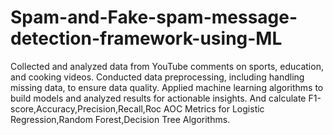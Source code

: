 # Spam-and-Fake-spam-message-detection-framework-using-ML
Collected and analyzed data from YouTube comments on sports, education, and cooking
videos.
Conducted data preprocessing, including handling missing data, to ensure data quality.
Applied machine learning algorithms to build models and analyzed results for actionable
insights.
And calculate F1-score,Accuracy,Precision,Recall,Roc AOC Metrics for Logistic Regression,Random Forest,Decision Tree Algorithms.
